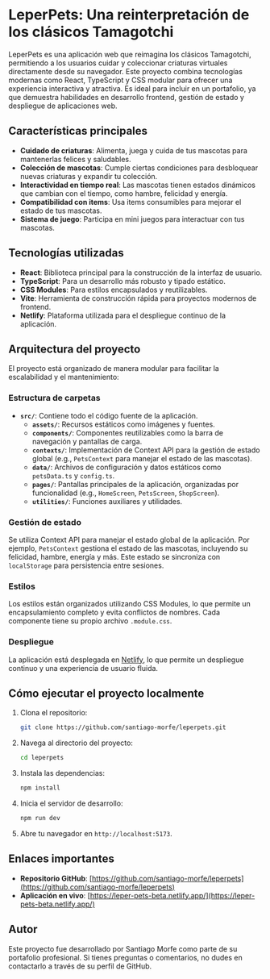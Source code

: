 # LeperPets: Una reinterpretación de los clásicos Tamagotchi

LeperPets es una aplicación web que reimagina los clásicos Tamagotchi, permitiendo a los usuarios cuidar y coleccionar criaturas virtuales directamente desde su navegador. Este proyecto combina tecnologías modernas como React, TypeScript y CSS modular para ofrecer una experiencia interactiva y atractiva. Es ideal para incluir en un portafolio, ya que demuestra habilidades en desarrollo frontend, gestión de estado y despliegue de aplicaciones web.

## Características principales

- **Cuidado de criaturas**: Alimenta, juega y cuida de tus mascotas para mantenerlas felices y saludables.
- **Colección de mascotas**: Cumple ciertas condiciones para desbloquear nuevas criaturas y expandir tu colección.
- **Interactividad en tiempo real**: Las mascotas tienen estados dinámicos que cambian con el tiempo, como hambre, felicidad y energía.
- **Compatibilidad con items**: Usa items consumibles para mejorar el estado de tus mascotas.
- **Sistema de juego**: Participa en mini juegos para interactuar con tus mascotas.

## Tecnologías utilizadas

- **React**: Biblioteca principal para la construcción de la interfaz de usuario.
- **TypeScript**: Para un desarrollo más robusto y tipado estático.
- **CSS Modules**: Para estilos encapsulados y reutilizables.
- **Vite**: Herramienta de construcción rápida para proyectos modernos de frontend.
- **Netlify**: Plataforma utilizada para el despliegue continuo de la aplicación.

## Arquitectura del proyecto

El proyecto está organizado de manera modular para facilitar la escalabilidad y el mantenimiento:

### Estructura de carpetas

- **`src/`**: Contiene todo el código fuente de la aplicación.
  - **`assets/`**: Recursos estáticos como imágenes y fuentes.
  - **`components/`**: Componentes reutilizables como la barra de navegación y pantallas de carga.
  - **`contexts/`**: Implementación de Context API para la gestión de estado global (e.g., `PetsContext` para manejar el estado de las mascotas).
  - **`data/`**: Archivos de configuración y datos estáticos como `petsData.ts` y `config.ts`.
  - **`pages/`**: Pantallas principales de la aplicación, organizadas por funcionalidad (e.g., `HomeScreen`, `PetsScreen`, `ShopScreen`).
  - **`utilities/`**: Funciones auxiliares y utilidades.

### Gestión de estado

Se utiliza Context API para manejar el estado global de la aplicación. Por ejemplo, `PetsContext` gestiona el estado de las mascotas, incluyendo su felicidad, hambre, energía y más. Este estado se sincroniza con `localStorage` para persistencia entre sesiones.

### Estilos

Los estilos están organizados utilizando CSS Modules, lo que permite un encapsulamiento completo y evita conflictos de nombres. Cada componente tiene su propio archivo `.module.css`.

### Despliegue

La aplicación está desplegada en [Netlify](https://leper-pets-beta.netlify.app/), lo que permite un despliegue continuo y una experiencia de usuario fluida.

## Cómo ejecutar el proyecto localmente

1. Clona el repositorio:
   ```bash
   git clone https://github.com/santiago-morfe/leperpets.git
   ```
2. Navega al directorio del proyecto:
   ```bash
   cd leperpets
   ```
3. Instala las dependencias:
   ```bash
   npm install
   ```
4. Inicia el servidor de desarrollo:
   ```bash
   npm run dev
   ```
5. Abre tu navegador en `http://localhost:5173`.

## Enlaces importantes

- **Repositorio GitHub**: [https://github.com/santiago-morfe/leperpets](https://github.com/santiago-morfe/leperpets)
- **Aplicación en vivo**: [https://leper-pets-beta.netlify.app/](https://leper-pets-beta.netlify.app/)

## Autor

Este proyecto fue desarrollado por Santiago Morfe como parte de su portafolio profesional. Si tienes preguntas o comentarios, no dudes en contactarlo a través de su perfil de GitHub.
